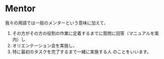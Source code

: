 Mentor
=====================================
我々の用語では一般のメンターという意味に加えて、
1. その方がその方の役割の作業に定着するまでに質問に回答（マニュアルを案内）し
2. オリエンテーション会を実施し、
3. 特に最初のタスクを完了するまで一緒に実施する人
のことをいいます。
